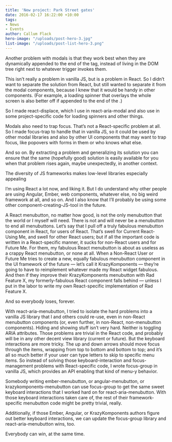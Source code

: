 ```yaml
---
title: 'New project: Park Street gates'
date: 2016-02-17 16:22:00 +10:00
tags:
- News
- Events
author: Callum Flack
hero-image: "/uploads/post-hero-3.jpg"
list-image: "/uploads/post-list-hero-3.png"
---
```


Another problem with modals is that they work best when they are dynamically appended to the end of the <body> tag, instead of living in the DOM tree right next to whatever trigger invokes them.

This isn’t really a problem in vanilla JS, but is a problem in React. So I didn’t want to separate the solution from React, but still wanted to separate it from the modal components, because I knew that it would be handy in other components. (For example, a loading spinner that overlays the whole screen is also better off if appended to the end of the <body>.)

So I made react-displace, which I use in react-aria-modal and also use in some project-specific code for loading spinners and other things.

Modals also need to trap focus. That’s not a React-specific problem at all. So I made focus-trap to handle that in vanilla JS, so it could be used by other modal libraries and also by other UI components that may want to trap focus, like popovers with forms in them or who knows what else.

And so on. By extracting a problem and generalizing its solution you can ensure that the same (hopefully good) solution is easily available for you when that problem rises again, maybe unexpectedly, in another context.

The diversity of JS frameworks makes low-level libraries especially appealing

I’m using React a lot now, and liking it. But I do understand why other people are using Angular, Ember, web components, whatever else, no big weird framework at all, and so on. And I also know that I’ll probably be using some other component-creating-JS-tool in the future.

A React menubutton, no matter how good, is not the only menubutton that the world or I myself will need. There is not and will never be a menubutton to end all menubuttons.
Let’s say that I pull off a truly fabulous menubutton component in React, for users of React. That’s swell for Current React-Using Me, and swell for other React users; but if all the important code is written in a React-specific manner, it sucks for non-React users and for Future Me. For them, my fabulous React menubutton is about as useless as a crappy React menubutton, or none at all. When a Non-React User or Future Me tries to create a new, equally fabulous menubutton component in the UI framework of the future — let’s call it KrazyKomponents — they’re going to have to reimplement whatever made my React widget fabulous. And then if they improve their KrazyKomponents menubutton with Rad Feature X, my formerly-fabulous React component falls behind — unless I put in the labor to write my own React-specific implementation of Rad Feature X.

And so everybody loses, forever.

With react-aria-menubutton, I tried to isolate the hard problems into a vanilla JS library that I and others could re-use, even in non-React menubutton components (or, even further, in non-React, non-menubutton components). Hiding and showing stuff isn’t very hard. Neither is toggling ARIA attributes. Those problems are trivial in the React code, and probably will be in any other decent view library (current or future). But the keyboard interactions are more tricky. The up and down arrows should move focus through the items, wrapping from top to bottom and bottom to top; and it’s all so much better if your user can type letters to skip to specific menu items. So instead of solving those keyboard-interaction and focus-management problems with React-specific code, I wrote focus-group in vanilla JS, which provides an API enabling that kind of menu-y behavior.

Somebody writing ember-menubutton, or angular-menubutton, or krazykomponents-menubutton can use focus-group to get the same sweet keyboard interactions that I worked hard on for react-aria-menubutton. With those keyboard interactions taken care of, the rest of their framework-specific menubutton code might be pretty trivial, really.

Additionally, if those Ember, Angular, or KrazyKomponents authors figure out better keyboard interactions, we can update the focus-group library and react-aria-menubutton wins, too.

Everybody can win, at the same time.